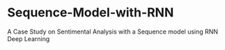 # Sequence-Model-with-RNN
A Case Study on Sentimental Analysis with a Sequence model using RNN Deep Learning
